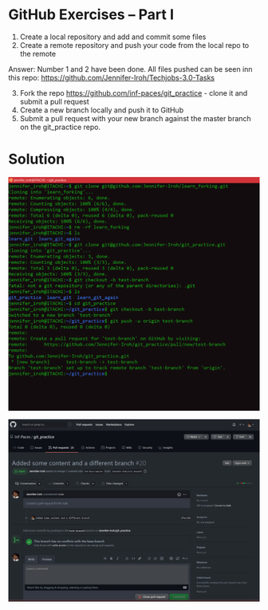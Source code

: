 # GitHub Exercises – Part I

1.	Create a local repository and add and commit some files
2.	Create a remote repository and push your code from the local repo to the remote

Answer: Number 1 and 2 have been done. All files pushed can be seen inn this repo: https://github.com/Jennifer-Iroh/Techjobs-3.0-Tasks


3.	Fork the repo https://github.com/inf-paces/git_practice - clone it and submit a pull request
4.	Create a new branch locally and push it to GitHub
5.	Submit a pull request with your new branch against the master branch on the git_practice repo.

# Solution

![](exercise3a.png)

![](pull-request.png)
